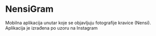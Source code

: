 # NensiGram
Mobilna aplikacija unutar koje se objavljuju fotografije kravice (Nensi). Aplikacija je izrađena po uzoru na Instagram
